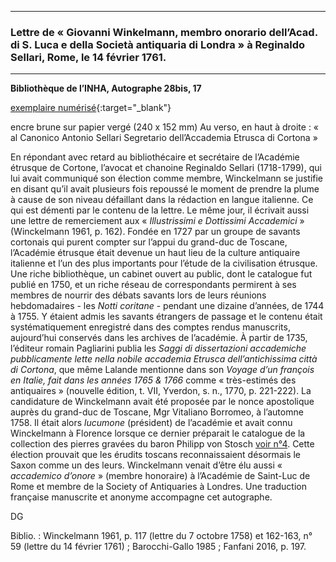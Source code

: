 ***
### **Lettre de « Giovanni Winkelmann, membro onorario dell’Acad. di S. Luca e della Società antiquaria di Londra » à Reginaldo Sellari, Rome, le 14 février 1761.**

-------------------------

**Bibliothèque de l’INHA, Autographe 28bis, 17**

[exemplaire numérisé](https://agorha.inha.fr/inhaprod/ark:/54721/00521717){:target="_blank"}

encre brune sur papier vergé (240 x  152 mm)
Au verso, en haut à droite : « al Canonico Antonio Sellari Segretario dell’Accademia Etrusca di Cortona »
 
En répondant avec retard au bibliothécaire et secrétaire de l’Académie étrusque de Cortone, l’avocat et chanoine Reginaldo Sellari (1718-1799), qui lui avait communiqué son élection comme membre, Winckelmann se justifie en disant qu’il avait plusieurs fois repoussé le moment de prendre la plume à cause de son niveau défaillant dans la rédaction en langue italienne. Ce qui est démenti par le contenu de la lettre. Le même jour, il écrivait aussi une lettre de remerciement aux « _Illustrissimi e Dottissimi Accademici_ » (Winckelmann 1961, p. 162).
Fondée en 1727 par un groupe de savants cortonais qui purent compter sur l’appui du grand-duc de Toscane, l’Académie étrusque était devenue un haut lieu de la culture antiquaire italienne et l’un des plus importants pour l’étude de la civilisation étrusque. Une riche bibliothèque, un cabinet ouvert au public, dont le catalogue fut publié en 1750, et un riche réseau de correspondants permirent à ses membres de nourrir des débats savants lors de leurs réunions hebdomadaires - les _Notti coritane_ - pendant une dizaine d’années, de 1744 à 1755. Y étaient admis les savants étrangers de passage et le contenu était systématiquement enregistré dans des comptes rendus manuscrits, aujourd’hui conservés dans les archives de l’académie. À partir de 1735, l’éditeur romain Pagliarini publia les _Saggi di dissertazioni accademiche pubblicamente lette nella nobile accademia Etrusca dell’antichissima città di Cortona_, que même Lalande mentionne dans son _Voyage d’un françois en Italie, fait dans les années 1765 & 1766_ comme « très-estimés des antiquaires » (nouvelle édition, t. VII, Yverdon, s. n., 1770, p. 221-222).
La candidature de Winckelmann avait été proposée par le nonce apostolique auprès du grand-duc de Toscane, Mgr Vitaliano Borromeo, à l’automne 1758. Il était alors _lucumone_ (président) de l’académie et avait connu Winckelmann à Florence lorsque ce dernier préparait le catalogue de la collection des pierres gravées du baron Philipp von Stosch [voir n°4](./document4.md). Cette élection prouvait que les érudits toscans reconnaissaient désormais le Saxon comme un des leurs. Winckelmann venait d’être élu aussi « _accademico d’onore_ » (membre honoraire) à l’Académie de Saint-Luc de Rome et membre de la Society of Antiquaries à Londres. 
Une traduction française manuscrite et anonyme accompagne cet autographe.
 
DG

Biblio. : Winckelmann 1961, p. 117 (lettre du 7 octobre 1758) et 162-163, n° 59 (lettre du 14 février 1761) ; Barocchi-Gallo 1985 ; Fanfani 2016, p. 197.

